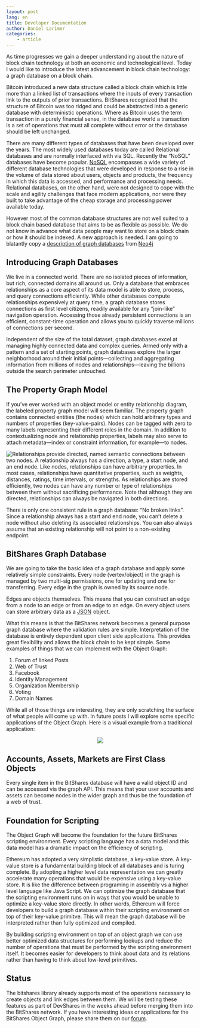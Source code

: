 ```yaml
---
layout: post
lang: en
title: Developer Documentation
author: Daniel Larimer
categories: 
    - article
---
```


As time progresses we gain a deeper understanding about the nature of block chain technology at both an economic and technological level.   Today I would like to introduce the latest advancement in block chain technology: a graph database on a block chain.   

Bitcoin introduced a new data structure called a block chain which is little more than a linked list of transactions where the inputs of every transaction link to the outputs of prior transactions.   BitShares recognized that the structure of Bitcoin was too ridged and could be abstracted into a generic database with deterministic operations.   Where as Bitcoin uses the term transaction in a purely financial sense, in the database world a transaction is a set of operations that must all complete without error or the database should be left unchanged.   

There are many different types of databases that have been developed over the years.  The most widely used databases today are called Relational databases and are normally interfaced with via SQL.   Recently the “NoSQL” databases have become popular.  [NoSQL](http://www.mongodb.com/nosql-explained) encompasses a wide variety of different database technologies that were developed in response to a rise in the volume of data stored about users, objects and products, the frequency in which this data is accessed, and performance and processing needs. Relational databases, on the other hand, were not designed to cope with the scale and agility challenges that face modern applications, nor were they built to take advantage of the cheap storage and processing power available today. 

However most of the common database structures are not well suited to a block chain based database that aims to be as flexible as possible.  We do not know in advance what data people may want to store on a block chain or how it should be indexed.  A new approach is needed.  I am going to blatantly copy a [description of graph databases](http://neo4j.com/developer/graph-database/) from <a href="http://www.amazon.com/gp/product/1484200233/ref=as_li_tl?ie=UTF8&camp=1789&creative=9325&creativeASIN=1484200233&linkCode=as2&tag=bytesblog-20&linkId=7HYKKFCIBZWY3OD5">Neo4j</a><img src="http://ir-na.amazon-adsystem.com/e/ir?t=bytesblog-20&l=as2&o=1&a=1484200233" width="1" height="1" border="0" alt="" style="border:none !important; margin:0px !important;" />
   
## Introducing Graph Databases 

We live in a connected world. There are no isolated pieces of information, but rich, connected domains all around us. Only a database that embraces relationships as a core aspect of its data model is able to store, process, and query connections efficiently. While other databases compute relationships expensively at query time, a graph database stores connections as first level citizens, readily available for any “join-like” navigation operation. Accessing those already persistent connections is an efficient, constant-time operation and allows you to quickly traverse millions of connections per second.

Independent of the size of the total dataset, graph databases excel at managing highly connected data and complex queries. Armed only with a pattern and a set of starting points, graph databases explore the larger neighborhood around their initial points—​collecting and aggregating information from millions of nodes and relationships—​leaving the billions outside the search perimeter untouched.

## The Property Graph Model

If you’ve ever worked with an object model or entity relationship diagram, the labeled property graph model will seem familiar. The property graph contains connected entities (the nodes) which can hold arbitrary types and numbers of properties (key-value-pairs). Nodes can be tagged with zero to many labels representing their different roles in the domain. In addition to contextualizing node and relationship properties, labels may also serve to attach metadata—​index or constraint information, for example—​to nodes.

<img src="/media/graphdb.png" style="float:left;"/>
Relationships provide directed, named semantic connections between two nodes. A relationship always has a direction, a type, a start node, and an end node. Like nodes, relationships can have arbitrary properties. In most cases, relationships have quantitative properties, such as weights, distances, ratings, time intervals, or strengths. As relationships are stored efficiently, two nodes can have any number or type of relationships between them without sacrificing performance. Note that although they are directed, relationships can always be navigated in both directions.


There is only one consistent rule in a graph database: “No broken links”. Since a relationship always has a start and end node, you can’t delete a node without also deleting its associated relationships. You can also always assume that an existing relationship will not point to a non-existing endpoint.

## BitShares Graph Database

We are going to take the basic idea of a graph database and apply some relatively simple constraints.    Every node (vertex/object) in the graph is managed by two multi-sig permissions, one for updating and one for transferring.   Every edge in the graph is owned by its source node.

Edges are objects themselves.   This means that you can construct an edge from a node to an edge or from an edge to an edge.    On every object users can store arbitrary data as a <a href="http://www.amazon.com/gp/product/1500650404/ref=as_li_tl?ie=UTF8&camp=1789&creative=9325&creativeASIN=1500650404&linkCode=as2&tag=bytesblog-20&linkId=WLVK6IEOQCNTEFDO">JSON</a><img src="http://ir-na.amazon-adsystem.com/e/ir?t=bytesblog-20&l=as2&o=1&a=1500650404" width="1" height="1" border="0" alt="" style="border:none !important; margin:0px !important;" />
 object.     

What this means is that the BitShares network becomes a general purpose graph database where the validation rules are simple.   Interpretation of the database is entirely dependent upon client side applications.   This provides great flexibility and allows the block chain to be kept simple.   Some examples of things that we can implement with the Object Graph:

1. Forum of linked Posts 
2. Web of Trust
3. Facebook
4. Identity Management 
5. Organization Membership
6. Voting 
7. Domain Names

While all of those things are interesting, they are only scratching the surface of what people will come up with.  In future posts I will explore some specific applications of the Object Graph.  Here is a visual example from a traditional application:

<center>
<img src="/media/property_graph_model.png" />
</center>

## Accounts, Assets, Markets are First Class Objects 

Every single item in the BitShares database will have a valid object ID and can be accessed via the graph API.  This means that your user accounts and assets can become nodes in the wider graph and thus be the foundation of a web of trust.   

## Foundation for Scripting

The Object Graph will become the foundation for the future BitShares scripting environment.  Every scripting language has a data model and this data model has a dramatic impact on the efficiency of scripting.  

Ethereum has adopted a very simplistic database, a key-value store.   A key-value store is a fundamental building block of all databases and is turing complete.   By adopting a higher level data representation we can greatly accelerate many operations that would be expensive using a key-value store.   It is like the difference between programing in assembly vs a higher level language like Java Script.  We can optimize the graph database that the scripting environment runs on in ways that you would be unable to optimize a key-value store directly.   In other words, Ethereum will force developers to build a graph database within their scripting environment on top of their key-value primitve.  This will mean the graph database will be interpreted rather than fully optimized and compiled.  

By building scripting environment on top of an object graph we can use better optimized data structures for performing lookups and reduce the number of operations that must be performed by the scripting environment itself.   It becomes easier for developers to think about data and its relations rather than having to think about low-level primitives.

## Status 

The bitshares library already supports most of the operations necessary to create objects and link edges between them.   We will be testing these features as part of DevShares in the weeks ahead before merging them into the BitShares network.   If you have interesting ideas or applications for the BitShares Object Graph, please share them on our [forum](https://bitsharestalk.org).



